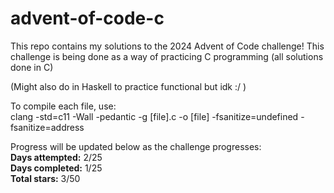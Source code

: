 # advent-of-code-c
This repo contains my solutions to the 2024 Advent of Code challenge!
This challenge is being done as a way of practicing C programming (all solutions done in C)

(Might also do in Haskell to practice functional but idk :/ )

To compile each file, use:\
    clang -std=c11 -Wall -pedantic -g [file].c -o [file] -fsanitize=undefined -fsanitize=address

Progress will be updated below as the challenge progresses:\
**Days attempted:** 2/25\
**Days completed:** 1/25\
**Total stars:** 3/50
